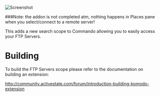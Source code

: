 ![Screenshot](https://github.com/Defman21/commando-remoteservers/blob/master/screenshot.png?raw=true)

###Note: the addon is not completed atm, nothing happens in Places pane when you select/connect to a remote server!

This adds a new search scope to Commando allowing you to easily access your FTP Servers. 

Building
========

To build the FTP Servers scope please refer to the documentation on building an extension:

http://community.activestate.com/forum/introduction-building-komodo-extension
